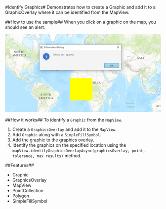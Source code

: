 #Identify Graphics#
Demonstrates how to create a Graphic and add it to a GraphicOverlay where it can be identified from the MapView.

##How to use the sample##
When you click on a graphic on the map, you should see an alert.

![](IdentifyGraphics.png)

##How it works##
To identify a `Graphic` from the `MapView`.

1. Create a `GraphicsOverlay` and add it to the `MapView`.
2. Add `Graphic` along with a `SimpleFillSymbol`. 
3. Add the graphic to the graphics overlay. 
4. Identify the graphics on the specified location using the `mapView.identifyGraphicsOverlayAsync(graphicsOverlay, point, tolerance, max results)` method.

##Features##
- Graphic
- GraphicsOverlay
- MapView
- PointCollection
- Polygon
- SimpleFillSymbol
